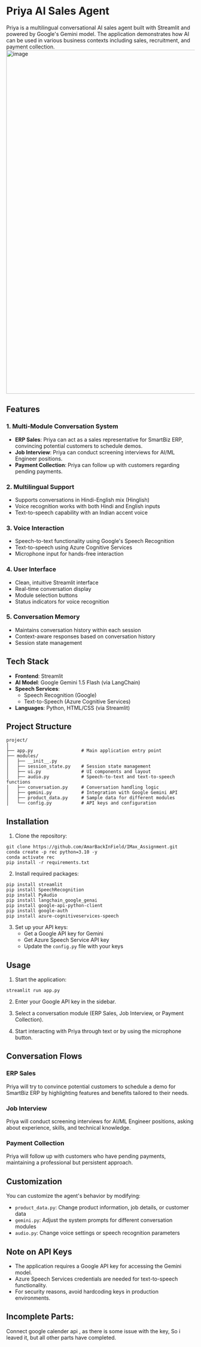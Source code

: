 # Priya AI Sales Agent

Priya is a multilingual conversational AI sales agent built with Streamlit and powered by Google's Gemini model. The application demonstrates how AI can be used in various business contexts including sales, recruitment, and payment collection.
<img width="919" alt="image" src="https://github.com/user-attachments/assets/1fa5262d-8b29-4dbe-a330-0f2195807a54" />

## Features

### 1. Multi-Module Conversation System
- **ERP Sales**: Priya can act as a sales representative for SmartBiz ERP, convincing potential customers to schedule demos.
- **Job Interview**: Priya can conduct screening interviews for AI/ML Engineer positions.
- **Payment Collection**: Priya can follow up with customers regarding pending payments.

### 2. Multilingual Support
- Supports conversations in Hindi-English mix (Hinglish)
- Voice recognition works with both Hindi and English inputs
- Text-to-speech capability with an Indian accent voice

### 3. Voice Interaction
- Speech-to-text functionality using Google's Speech Recognition
- Text-to-speech using Azure Cognitive Services
- Microphone input for hands-free interaction

### 4. User Interface
- Clean, intuitive Streamlit interface
- Real-time conversation display
- Module selection buttons
- Status indicators for voice recognition

### 5. Conversation Memory
- Maintains conversation history within each session
- Context-aware responses based on conversation history
- Session state management

## Tech Stack

- **Frontend**: Streamlit
- **AI Model**: Google Gemini 1.5 Flash (via LangChain)
- **Speech Services**:
  - Speech Recognition (Google)
  - Text-to-Speech (Azure Cognitive Services)
- **Languages**: Python, HTML/CSS (via Streamlit)

## Project Structure

```
project/
│
├── app.py                  # Main application entry point
├── modules/
│   ├── __init__.py
│   ├── session_state.py    # Session state management
│   ├── ui.py               # UI components and layout
│   ├── audio.py            # Speech-to-text and text-to-speech functions
│   ├── conversation.py     # Conversation handling logic
│   ├── gemini.py           # Integration with Google Gemini API
│   ├── product_data.py     # Sample data for different modules
│   └── config.py           # API keys and configuration
```

## Installation

1. Clone the repository:
```
git clone https://github.com/AmarBackInField/IMax_Assignment.git
conda create -p rec python=3.10 -y
conda activate rec
pip install -r requirements.txt
```

2. Install required packages:
```
pip install streamlit
pip install SpeechRecognition
pip install PyAudio
pip install langchain_google_genai
pip install google-api-python-client
pip install google-auth
pip install azure-cognitiveservices-speech
```

3. Set up your API keys:
   - Get a Google API key for Gemini
   - Get Azure Speech Service API key
   - Update the `config.py` file with your keys

## Usage

1. Start the application:
```
streamlit run app.py
```

2. Enter your Google API key in the sidebar.

3. Select a conversation module (ERP Sales, Job Interview, or Payment Collection).

4. Start interacting with Priya through text or by using the microphone button.

## Conversation Flows

### ERP Sales
Priya will try to convince potential customers to schedule a demo for SmartBiz ERP by highlighting features and benefits tailored to their needs.

### Job Interview
Priya will conduct screening interviews for AI/ML Engineer positions, asking about experience, skills, and technical knowledge.

### Payment Collection
Priya will follow up with customers who have pending payments, maintaining a professional but persistent approach.

## Customization

You can customize the agent's behavior by modifying:
- `product_data.py`: Change product information, job details, or customer data
- `gemini.py`: Adjust the system prompts for different conversation modules
- `audio.py`: Change voice settings or speech recognition parameters

## Note on API Keys

- The application requires a Google API key for accessing the Gemini model.
- Azure Speech Services credentials are needed for text-to-speech functionality.
- For security reasons, avoid hardcoding keys in production environments.

## Incomplete Parts:
Connect google calender api , as there is some issue with the key, So i leaved it, but all other parts have completed.


